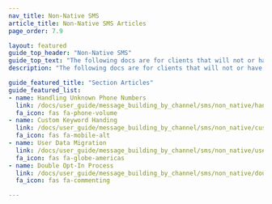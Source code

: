 ```yaml
---
nav_title: Non-Native SMS
article_title: Non-Native SMS Articles
page_order: 7.9

layout: featured
guide_top_header: "Non-Native SMS"
guide_top_text: "The following docs are for clients that will not or have not yet switched over to Braze's native keyword processing capability. For these clients, please reference the native SMS user guide but be on the look for callouts that will redirect you to the appropriate version of the doc for your implementation."
description: "The following docs are for clients that will not or have not yet switched over to Braze's native keyword processing capability. For these clients, please reference the native SMS user guide but be on the look for callouts that will redirect you to the appropriate version of the doc for your implementation."

guide_featured_title: "Section Articles"
guide_featured_list:
- name: Handling Unknown Phone Numbers
  link: /docs/user_guide/message_building_by_channel/sms/non_native/handling_unkown_phone_numbers/
  fa_icon: fas fa-phone-volume
- name: Custom Keyword Handing
  link: /docs/user_guide/message_building_by_channel/sms/non_native/custom_keyword_handling/
  fa_icon: fas fa-mobile-alt
- name: User Data Migration
  link: /docs/user_guide/message_building_by_channel/sms/non_native/user_data_migration/
  fa_icon: fas fa-globe-americas
- name: Double Opt-In Process
  link: /docs/user_guide/message_building_by_channel/sms/non_native/double_opt_in/
  fa_icon: fas fa-commenting

---
```

<br><br>